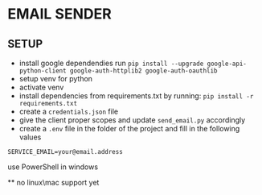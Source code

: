 # EMAIL SENDER

## SETUP
* install google dependendies run
```pip install --upgrade google-api-python-client google-auth-httplib2 google-auth-oauthlib```
* setup venv for python
* activate venv
* install dependencies from requirements.txt by running:
```pip install -r requirements.txt```
* create a `credentials.json` file
* give the client proper scopes and update `send_email.py` accordingly
* create a `.env` file in the folder of the project
and fill in the following values
``` 
SERVICE_EMAIL=your@email.address
```  

use PowerShell in windows

** no linux\mac support yet
